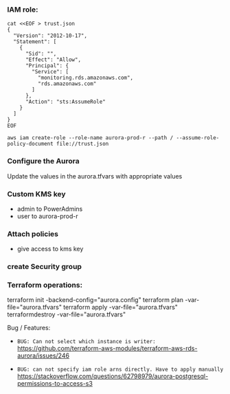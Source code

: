 ### IAM role:


```
cat <<EOF > trust.json
{
  "Version": "2012-10-17",
  "Statement": [
    {
      "Sid": "",
      "Effect": "Allow",
      "Principal": {
        "Service": [
          "monitoring.rds.amazonaws.com",
          "rds.amazonaws.com"
        ]
      },
      "Action": "sts:AssumeRole"
    }
  ]
}
EOF

aws iam create-role --role-name aurora-prod-r --path / --assume-role-policy-document file://trust.json
```

### Configure the Aurora 
Update the values in the aurora.tfvars with appropriate values

### Custom KMS key
- admin to PowerAdmins
- user to aurora-prod-r

### Attach policies
- give access to kms key

### create Security group 


### Terraform operations:
terraform init -backend-config="aurora.config"
terraform plan -var-file="aurora.tfvars"
terraform apply -var-file="aurora.tfvars"
terraformdestroy -var-file="aurora.tfvars"


Bug / Features:

- `BUG: Can not select which instance is writer:`
https://github.com/terraform-aws-modules/terraform-aws-rds-aurora/issues/246

- `BUG: can not specify iam role arns directly. Have to apply manually`
https://stackoverflow.com/questions/62798979/aurora-postgresql-permissions-to-access-s3
